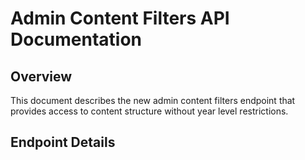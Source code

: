 # Admin Content Filters API Documentation

## Overview
This document describes the new admin content filters endpoint that provides access to content structure without year level restrictions.

## Endpoint Details
